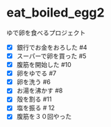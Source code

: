 # eat_boiled_egg2
ゆで卵を食べるプロジェクト
- [x] 銀行でお金をおろした #4
- [x] スーパーで卵を買った #5
- [x] 腹筋を開始した #10 
- [x] 卵をゆでる #7
- [x] 卵を洗う #6
- [x] お湯を沸かす #8
- [x] 殻を割る #11
- [x] 塩を振る # 12 
- [x] 腹筋を３０回やった
